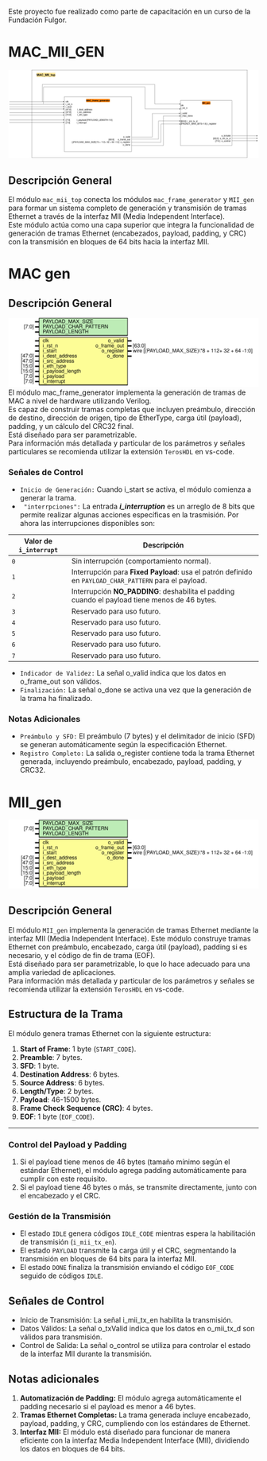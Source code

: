 Este proyecto fue realizado como parte de capacitación en un curso de la Fundación Fulgor.

# MAC_MII_GEN

![img](img/MII_MAC_diagrams(1).png)

## Descripción General

El módulo `mac_mii_top` conecta los módulos `mac_frame_generator` y `MII_gen` para formar un sistema completo de generación y transmisión de tramas Ethernet a través de la interfaz MII (Media Independent Interface). \
Este módulo actúa como una capa superior que integra la funcionalidad de generación de tramas Ethernet (encabezados, payload, padding, y CRC) con la transmisión en bloques de 64 bits hacia la interfaz MII.




# MAC gen

## Descripción General
![Diagram](img/mac_frame_generator.svg "Diagram")
El módulo mac_frame_generator implementa la generación de tramas de MAC a nivel de hardware utilizando Verilog. \
Es capaz de construir tramas completas que incluyen preámbulo, dirección de destino, dirección de origen, tipo de EtherType, carga útil (payload), padding, y un cálculo del CRC32 final. \
Está diseñado para ser parametrizable.\
Para información más detallada y particular de los parámetros y señales particulares se recomienda utilizar la extensión ` TerosHDL ` en vs-code. 

### Señales de Control

- `Inicio de Generación:` Cuando i_start se activa, el módulo comienza a generar la trama.
- ` "interrpciones":`     La entrada **_i_interruption_**  es un arreglo de 8 bits que permite realizar algunas acciones específicas en la trasmisión. Por ahora las interrupciones disponibles son:

| **Valor de `i_interrupt`** | **Descripción**                                      |
|----------------------------|------------------------------------------------------|
| `0`                        | Sin interrupción (comportamiento normal).            |
| `1`                        | Interrupción para **Fixed Payload**: usa el patrón definido en `PAYLOAD_CHAR_PATTERN` para el payload. |
| `2`                        | Interrupción **NO_PADDING**: deshabilita el padding cuando el payload tiene menos de 46 bytes. |
| `3`                        | Reservado para uso futuro. |
| `4`                        | Reservado para uso futuro. |
| `5`                        | Reservado para uso futuro. |
| `6`                        | Reservado para uso futuro. |
| `7`                        | Reservado para uso futuro. |

- `Indicador de Validez:` La señal o_valid indica que los datos en o_frame_out son válidos.
- `Finalización:`         La señal o_done se activa una vez que la generación de la trama ha finalizado.

### Notas Adicionales

- `Preámbulo y SFD:` El preámbulo (7 bytes) y el delimitador de inicio (SFD) se generan automáticamente según la especificación Ethernet.
- `Registro Completo:` La salida o_register contiene toda la trama Ethernet generada, incluyendo preámbulo, encabezado, payload, padding, y CRC32.


# MII_gen

![Diagram](img/mac_frame_generator.svg "Diagram")
## Descripción General

El módulo `MII_gen` implementa la generación de tramas Ethernet mediante la interfaz MII (Media Independent Interface). Este módulo construye tramas Ethernet con preámbulo, encabezado, carga útil (payload), padding si es necesario, y el código de fin de trama (EOF). \
Está diseñado para ser parametrizable, lo que lo hace adecuado para una amplia variedad de aplicaciones.\
Para información más detallada y particular de los parámetros y señales se recomienda  utilizar la extensión ` TerosHDL ` en vs-code. 

## Estructura de la Trama

El módulo genera tramas Ethernet con la siguiente estructura:
1. **Start of Frame**: 1 byte (`START_CODE`).
2. **Preamble**: 7 bytes.
3. **SFD**: 1 byte.
4. **Destination Address**: 6 bytes.
5. **Source Address**: 6 bytes.
6. **Length/Type**: 2 bytes.
7. **Payload**: 46-1500 bytes.
8. **Frame Check Sequence (CRC)**: 4 bytes.
9. **EOF**: 1 byte (`EOF_CODE`).

---



### Control del Payload y Padding

1. Si el payload tiene menos de 46 bytes (tamaño mínimo según el estándar Ethernet), el módulo agrega padding automáticamente para cumplir con este requisito.
2. Si el payload tiene 46 bytes o más, se transmite directamente, junto con el encabezado y el CRC.

### Gestión de la Transmisión

- El estado `IDLE` genera códigos `IDLE_CODE` mientras espera la habilitación de transmisión (`i_mii_tx_en`).
- El estado `PAYLOAD` transmite la carga útil y el CRC, segmentando la transmisión en bloques de 64 bits para la interfaz MII.
- El estado `DONE` finaliza la transmisión enviando el código `EOF_CODE` seguido de códigos `IDLE`.


## Señales de Control

- Inicio de Transmisión: La señal i_mii_tx_en habilita la transmisión.
- Datos Válidos: La señal o_txValid indica que los datos en o_mii_tx_d son válidos para transmisión.
- Control de Salida: La señal o_control se utiliza para controlar el estado de la interfaz MII durante la transmisión.

## Notas adicionales
1. **Automatización de Padding:** El módulo agrega automáticamente el padding necesario si el payload es menor a 46 bytes.
2. **Tramas Ethernet Completas:** La trama generada incluye encabezado, payload, padding, y CRC, cumpliendo con los estándares de Ethernet.
3. **Interfaz MII:** El módulo está diseñado para funcionar de manera eficiente con la interfaz Media Independent Interface (MII), dividiendo los datos en bloques de 64 bits.
